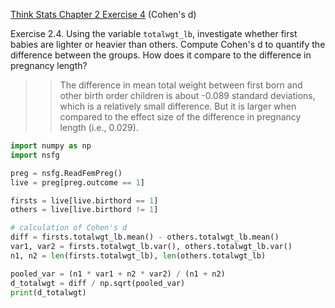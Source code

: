 [Think Stats Chapter 2 Exercise 4](http://greenteapress.com/thinkstats2/html/thinkstats2003.html#toc24) (Cohen's d)

Exercise 2.4.
Using the variable `totalwgt_lb`, investigate whether first babies are lighter or heavier than others. Compute Cohen's d to quantify the difference between the groups. How does it compare to the difference in pregnancy length?

>> The difference in mean total weight between first born and other birth order children is about -0.089 standard deviations, which is a relatively small difference. But it is larger when compared to the effect size of the difference in pregnancy length (i.e., 0.029).

```python
import numpy as np
import nsfg

preg = nsfg.ReadFemPreg()
live = preg[preg.outcome == 1]

firsts = live[live.birthord == 1]
others = live[live.birthord != 1]

# calculation of Cohen's d
diff = firsts.totalwgt_lb.mean() - others.totalwgt_lb.mean()
var1, var2 = firsts.totalwgt_lb.var(), others.totalwgt_lb.var()
n1, n2 = len(firsts.totalwgt_lb), len(others.totalwgt_lb)

pooled_var = (n1 * var1 + n2 * var2) / (n1 + n2)
d_totalwgt = diff / np.sqrt(pooled_var)
print(d_totalwgt)
```
